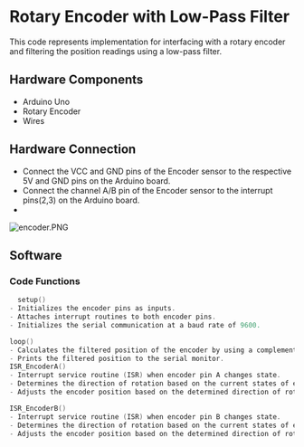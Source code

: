 # Rotary Encoder with Low-Pass Filter

This code represents  implementation for interfacing with a rotary encoder and filtering the position readings using a low-pass filter.

## Hardware Components

- Arduino Uno
- Rotary Encoder
- Wires

## Hardware Connection

- Connect the VCC and GND pins of the Encoder sensor to the respective 5V and GND pins on the Arduino board.
- Connect the channel A/B pin of the Encoder sensor to the interrupt  pins(2,3) on the Arduino board.
- 

![encoder.PNG](Rotary%20Encoder%20with%20Low-Pass%20Filter%20af4219e0f28740fd9ff078a9e09db976/encoder.png)

## Software

### Code Functions

```c
  setup()
- Initializes the encoder pins as inputs.
- Attaches interrupt routines to both encoder pins.
- Initializes the serial communication at a baud rate of 9600.

loop()
- Calculates the filtered position of the encoder by using a complementary filter.
- Prints the filtered position to the serial monitor.
ISR_EncoderA()
- Interrupt service routine (ISR) when encoder pin A changes state.
- Determines the direction of rotation based on the current states of encoder pins A and B.
- Adjusts the encoder position based on the determined direction of rotation.

ISR_EncoderB()
- Interrupt service routine (ISR) when encoder pin B changes state.
- Determines the direction of rotation based on the current states of encoder pins A and B.
- Adjusts the encoder position based on the determined direction of rotation.
```


